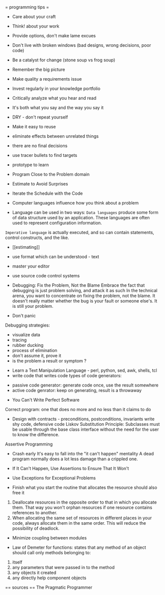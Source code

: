 = programming tips =

* Care about your craft
* Think! about your work
* Provide options, don't make lame excues
* Don't live with broken windows (bad designs, wrong decisions, poor code)
* Be a catalyst for change (stone soup vs frog soup)
* Remember the big picture
* Make quality a requirements issue
* Invest regularly in your knowledge portfolio
* Critically analyze what you hear and read
* It's both what you say and the way you say it
* DRY - don't repeat yourself
* Make it easy to reuse
* eliminate effects between unrelated things
* there are no final decisions
* use tracer bullets to find targets
* prototype to learn
* Program Close to the Problem domain
* Estimate to Avoid Surprises
* Iterate the Schedule with the Code


* Computer languages influence how you think about a problem

* Language can be used in two ways:
`Data languages` produce some form of data structure used by an application. These languages are often used to represent configuration information.

`Imperative language` is actually executed, and so can contain statements, control constructs, and the like.

* [[estimating]]
* use format which can be understood - text
* master your editor
* use source code control systems

* Debugging: Fix the Problem, Not the Blame
Embrace the fact that debugging is just problem solving, and attack it as such
In the technical arena, you want to concentrate on fixing the problem, not the blame.
It doesn't really matter whether the bug is your fault or someone else's. It is still your problem.
- Don't panic

Debugging strategies:
- visualize data
- tracing
- rubber ducking
- process of elimination
- don't assume it, prove it
- is the problem a result or symptom ?

* Learn a Text Manipulation Language - perl, python, sed, awk, shells, tcl
* write code that writes code
types of code generators:
- passive code generator: generate code once, use the result somewhere
- active code genrator: keep on generating, result is a throwaway

* You Can't Write Perfect Software

Correct program: one that does no more and no less than it claims to do

* Design with contracts - preconditions, postconditions, invariants
write shy code, defensive code
Liskov Substitution Principle: Subclasses must be usable through the base class interface without the need for the user to know the difference.

Assertive Programming

* Crash early
It's easy to fall into the "it can't happen" mentality
A dead program normally does a lot less damage than a crippled one.

* If It Can't Happen, Use Assertions to Ensure That It Won't
* Use Exceptions for Exceptional Problems

* Finish what you start
the routine that allocates the resource should also free it
1. Deallocate resources in the opposite order to that in which you allocate them. That way you won't orphan resources if one resource contains references to another.
2. When allocating the same set of resources in different places in your code, always allocate them in the same order. This will reduce the possibility of deadlock.

* Minimize coupling between modules
- Law of Demeter for functions: states that any method of an object should call only methods belonging to:
1. itself
2. any parameters that were passed in to the method
3. any objects it created
4. any directly help component objects

== sources ==
The Pragmatic Programmer




